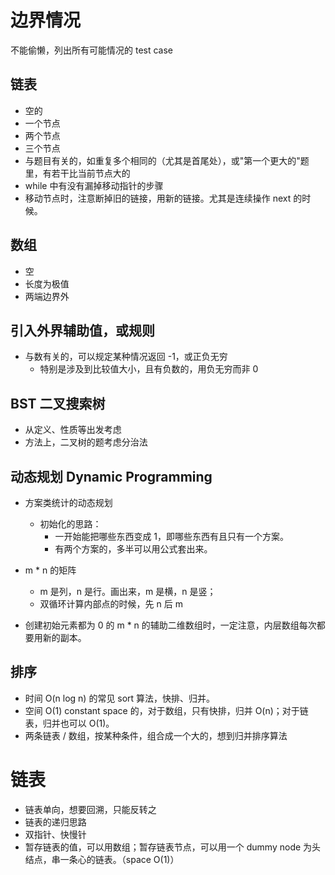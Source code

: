 # 边界情况
不能偷懒，列出所有可能情况的 test case

## 链表
* 空的
* 一个节点
* 两个节点
* 三个节点
* 与题目有关的，如重复多个相同的（尤其是首尾处），或"第一个更大的"题里，有若干比当前节点大的
* while 中有没有漏掉移动指针的步骤
* 移动节点时，注意断掉旧的链接，用新的链接。尤其是连续操作 next 的时候。

## 数组

* 空
* 长度为极值
* 两端边界外

## 引入外界辅助值，或规则

* 与数有关的，可以规定某种情况返回 -1，或正负无穷
  * 特别是涉及到比较值大小，且有负数的，用负无穷而非 0

## BST 二叉搜索树

* 从定义、性质等出发考虑
* 方法上，二叉树的题考虑分治法


## 动态规划 Dynamic Programming

* 方案类统计的动态规划
  * 初始化的思路：
    * 一开始能把哪些东西变成 1，即哪些东西有且只有一个方案。
    * 有两个方案的，多半可以用公式套出来。

* m * n 的矩阵
  * m 是列，n 是行。画出来，m 是横，n 是竖；
  * 双循环计算内部点的时候，先 n 后 m 

* 创建初始元素都为 0 的 m * n 的辅助二维数组时，一定注意，内层数组每次都要用新的副本。


## 排序

 * 时间 O(n log n) 的常见 sort 算法，快排、归并。
 * 空间 O(1) constant space 的，对于数组，只有快排，归并 O(n)；对于链表，归并也可以 O(1)。
 * 两条链表 / 数组，按某种条件，组合成一个大的，想到归并排序算法

 # 链表
  * 链表单向，想要回溯，只能反转之
  * 链表的递归思路
  * 双指针、快慢针
  * 暂存链表的值，可以用数组；暂存链表节点，可以用一个 dummy node 为头结点，串一条心的链表。（space O(1)）

